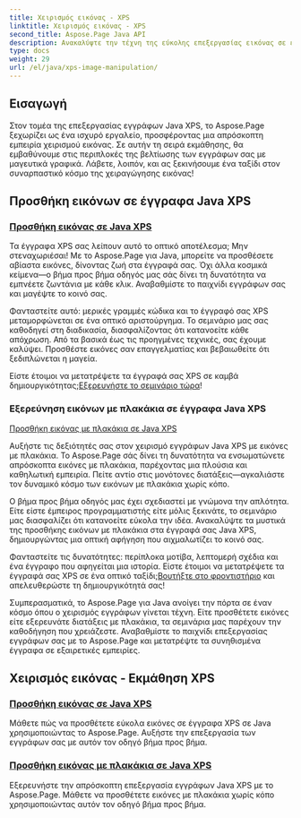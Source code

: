 ```yaml
---
title: Χειρισμός εικόνας - XPS
linktitle: Χειρισμός εικόνας - XPS
second_title: Aspose.Page Java API
description: Ανακαλύψτε την τέχνη της εύκολης επεξεργασίας εικόνας σε έγγραφα Java XPS με το Aspose.Page. Μάθετε να προσθέτετε και να επικολλάτε εικόνες απρόσκοπτα για βελτιωμένη επεξεργασία εγγράφων.
type: docs
weight: 29
url: /el/java/xps-image-manipulation/
---
```


## Εισαγωγή

Στον τομέα της επεξεργασίας εγγράφων Java XPS, το Aspose.Page ξεχωρίζει ως ένα ισχυρό εργαλείο, προσφέροντας μια απρόσκοπτη εμπειρία χειρισμού εικόνας. Σε αυτήν τη σειρά εκμάθησης, θα εμβαθύνουμε στις περιπλοκές της βελτίωσης των εγγράφων σας με μαγευτικά γραφικά. Λάβετε, λοιπόν, και ας ξεκινήσουμε ένα ταξίδι στον συναρπαστικό κόσμο της χειραγώγησης εικόνας!

## Προσθήκη εικόνων σε έγγραφα Java XPS
### [Προσθήκη εικόνας σε Java XPS](./add-image/)

Τα έγγραφα XPS σας λείπουν αυτό το οπτικό αποτέλεσμα; Μην στεναχωριέσαι! Με το Aspose.Page για Java, μπορείτε να προσθέσετε αβίαστα εικόνες, δίνοντας ζωή στα έγγραφά σας. Όχι άλλα κοσμικά κείμενα—ο βήμα προς βήμα οδηγός μας σάς δίνει τη δυνατότητα να εμπνέετε ζωντάνια με κάθε κλικ. Αναβαθμίστε το παιχνίδι εγγράφων σας και μαγέψτε το κοινό σας.

Φανταστείτε αυτό: μερικές γραμμές κώδικα και το έγγραφό σας XPS μεταμορφώνεται σε ένα οπτικό αριστούργημα. Το σεμινάριο μας σας καθοδηγεί στη διαδικασία, διασφαλίζοντας ότι κατανοείτε κάθε απόχρωση. Από τα βασικά έως τις προηγμένες τεχνικές, σας έχουμε καλύψει. Προσθέστε εικόνες σαν επαγγελματίας και βεβαιωθείτε ότι ξεδιπλώνεται η μαγεία.

 Είστε έτοιμοι να μετατρέψετε τα έγγραφά σας XPS σε καμβά δημιουργικότητας;[Εξερευνήστε το σεμινάριο τώρα](./add-image/)!

### Εξερεύνηση εικόνων με πλακάκια σε έγγραφα Java XPS
[Προσθήκη εικόνας με πλακάκια σε Java XPS](./add-tiled-image/)

Αυξήστε τις δεξιότητές σας στον χειρισμό εγγράφων Java XPS με εικόνες με πλακάκια. Το Aspose.Page σάς δίνει τη δυνατότητα να ενσωματώνετε απρόσκοπτα εικόνες με πλακάκια, παρέχοντας μια πλούσια και καθηλωτική εμπειρία. Πείτε αντίο στις μονότονες διατάξεις—αγκαλιάστε τον δυναμικό κόσμο των εικόνων με πλακάκια χωρίς κόπο.

Ο βήμα προς βήμα οδηγός μας έχει σχεδιαστεί με γνώμονα την απλότητα. Είτε είστε έμπειρος προγραμματιστής είτε μόλις ξεκινάτε, το σεμινάριο μας διασφαλίζει ότι κατανοείτε εύκολα την ιδέα. Ανακαλύψτε τα μυστικά της προσθήκης εικόνων με πλακάκια στα έγγραφά σας Java XPS, δημιουργώντας μια οπτική αφήγηση που αιχμαλωτίζει το κοινό σας.

 Φανταστείτε τις δυνατότητες: περίπλοκα μοτίβα, λεπτομερή σχέδια και ένα έγγραφο που αφηγείται μια ιστορία. Είστε έτοιμοι να μετατρέψετε τα έγγραφά σας XPS σε ένα οπτικό ταξίδι;[Βουτήξτε στο φροντιστήριο](./add-tiled-image/) και απελευθερώστε τη δημιουργικότητά σας!

Συμπερασματικά, το Aspose.Page για Java ανοίγει την πόρτα σε έναν κόσμο όπου ο χειρισμός εγγράφων γίνεται τέχνη. Είτε προσθέτετε εικόνες είτε εξερευνάτε διατάξεις με πλακάκια, τα σεμινάρια μας παρέχουν την καθοδήγηση που χρειάζεστε. Αναβαθμίστε το παιχνίδι επεξεργασίας εγγράφων σας με το Aspose.Page και μετατρέψτε τα συνηθισμένα έγγραφα σε εξαιρετικές εμπειρίες.
## Χειρισμός εικόνας - Εκμάθηση XPS
### [Προσθήκη εικόνας σε Java XPS](./add-image/)
Μάθετε πώς να προσθέτετε εύκολα εικόνες σε έγγραφα XPS σε Java χρησιμοποιώντας το Aspose.Page. Αυξήστε την επεξεργασία των εγγράφων σας με αυτόν τον οδηγό βήμα προς βήμα.
### [Προσθήκη εικόνας με πλακάκια σε Java XPS](./add-tiled-image/)
Εξερευνήστε την απρόσκοπτη επεξεργασία εγγράφων Java XPS με το Aspose.Page. Μάθετε να προσθέτετε εικόνες με πλακάκια χωρίς κόπο χρησιμοποιώντας αυτόν τον οδηγό βήμα προς βήμα.